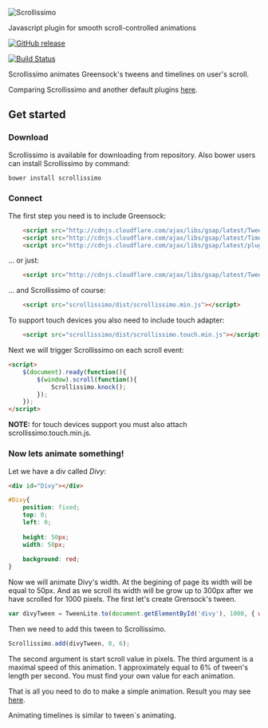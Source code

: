 ![Scrollissimo](https://habrastorage.org/files/997/93c/cec/99793ccec1464bb594f44f569396f184.png)

Javascript plugin for smooth scroll-controlled animations


[![GitHub release](https://img.shields.io/github/release/promo/scrollissimo.svg?style=flat-square)]()

[![Build Status][travis-image]][travis-url]

Scrollissimo animates Greensock's tweens and timelines on user's scroll.

Comparing Scrollissimo and another default plugins [here](http://promo.github.io/scrollissimo/examples/paperfly). 

## Get started

### Download

Scrollissimo is available for downloading from repository. Also bower users can install Scrollissimo by command:

```bash
bower install scrollissimo
```

### Connect
The first step you need is to include Greensock:

```html
    <script src="http://cdnjs.cloudflare.com/ajax/libs/gsap/latest/TweenLite.min.js"></script>
    <script src="http://cdnjs.cloudflare.com/ajax/libs/gsap/latest/TimelineLite.min.js"></script>
    <script src="http://cdnjs.cloudflare.com/ajax/libs/gsap/latest/plugins/CSSPlugin.min.js"></script>
```

... or just:

```html
    <script src="http://cdnjs.cloudflare.com/ajax/libs/gsap/latest/TweenMax.min.js"></script>
```

... and Scrollissimo of course:

```html
    <script src="scrollissimo/dist/scrollissimo.min.js"></script>
```

To support touch devices you also need to include touch adapter:

```html
    <script src="scrollissimo/dist/scrollissimo.touch.min.js"></script>
```

Next we will trigger Scrollissimo on each scroll event:

```html
<script>
    $(document).ready(function(){
        $(window).scroll(function(){
            Scrollissimo.knock();
        });
    });
</script>
```

**NOTE:** for touch devices support you must also attach scrollissimo.touch.min.js.

### Now lets animate something!
Let we have a div called *Divy*:

```html
<div id="Divy"></div>
```
```css
#Divy{
    position: fixed;
    top: 0;
    left: 0;
    
    height: 50px;
    width: 50px;
    
    background: red;
}
```

Now we will animate Divy's width. At the begining of page its width will be equal to 50px. And as we scroll its width will be grow up to 300px after we have scrolled for 1000 pixels.
The first let's create Grensock's tween.

```js
var divyTween = TweenLite.to(document.getElementById('divy'), 1000, { width: 300 });
```

Then we need to add this tween to Scrollissimo.

```js
Scrollissimo.add(divyTween, 0, 6);
```

The second argument is start scroll value in pixels.
The third argument is a maximal speed of this animation. 1 approximately equal to 6% of tween's length per second. You must find your own value for each animation.

That is all you need to do to make a simple animation. Result you may see [here](https://jsfiddle.net/e5udtvaL/3/).

Animating timelines is similar to tween`s animating.
    
[travis-url]: http://travis-ci.org/Promo/scrollissimo
[travis-image]: http://img.shields.io/travis/Promo/scrollissimo.svg?branch=master&style=flat-square
